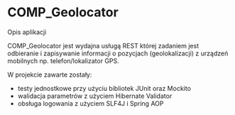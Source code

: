 # COMP_Geolocator

Opis aplikacji

COMP_Geolocator jest wydajna usługą REST której zadaniem jest odbieranie i zapisywanie informacji o pozycjach (geolokalizacji) z urządzeń mobilnych np. telefon/lokalizator GPS.

W projekcie zawarte zostały:
- testy jednostkowe przy użyciu bibliotek JUnit oraz Mockito
- walidacja parametrów z użyciem Hibernate Validator
- obsługa logowania z użyciem SLF4J i Spring AOP
    
